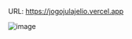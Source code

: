 URL: https://jogojulajelio.vercel.app


![image](https://github.com/user-attachments/assets/92f18c23-9ec2-45eb-aab8-56731973e667)
